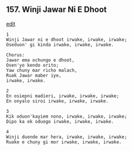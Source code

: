 
## 157.  Winji Jawar Ni E Dhoot
[edit](https://docs.google.com/document/d/1Z6ZtzLiLSfnqWwbxeMbh%2DkgOThWiESWC/edit?mode=html)



    1
    Winji Jawar ni e dhoot irwake, irwake, irwake;
    Oseduon' gi kinda irwake, irwake, irwake.

    Chorus:
    Jawar ema ochungo e dhoot,
    Osen'yo kendo orito;
    Yaw chuny mar richo malach,
    Ruak Jawar maber iye,
    irwake, irwake.

    2
    En osiepni madieri, irwake, irwake, irwake;
    En onyalo siroi irwake, irwake, irwake.

    3
    Kik oduon'kayiem nono, irwake, irwake, irwake;
    Dipo ka ok oduogo irwake, irwake, irwake.

    4
    Winji duonde mar hera, irwake, irwake, irwake;
    Ruake e chuny gi mor irwake, irwake, irwake.
